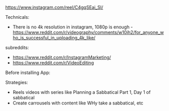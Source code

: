 https://www.instagram.com/reel/C4gqSEai_SI/

Technicals:

- There is no 4k resolution in instagram, 1080p is enough - https://www.reddit.com/r/videography/comments/w10ih2/for_anyone_who_is_successful_in_uploading_4k_like/

subreddits:
- https://www.reddit.com/r/InstagramMarketing/
- https://www.reddit.com/r/VideoEditing

Before installing App:


Strategies:
- Reels videos with series like Planning a Sabbatical Part 1, Day 1 of sabbatical
- Create carrousels with content like WHy take a sabbatical, etc